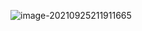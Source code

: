 ![image-20210925211911665](C:\Users\admin\AppData\Roaming\Typora\typora-user-images\image-20210925211911665.png)